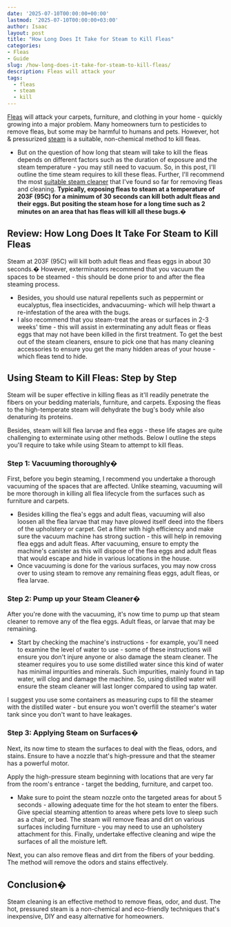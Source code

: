 ```yaml
---
date: '2025-07-10T00:00:00+00:00'
lastmod: '2025-07-10T00:00:00+03:00'
author: Isaac
layout: post
title: "How Long Does It Take for Steam to Kill Fleas"
categories:
- Fleas
- Guide
slug: /how-long-does-it-take-for-steam-to-kill-fleas/
description: Fleas will attack your
tags: 
  - fleas
  - steam
  - kill
---
```

[Fleas](/posts/best-steam-cleaner-for-fleas/) will attack your
carpets, furniture, and clothing
in your home - quickly growing into a major problem. Many homeowners turn to pesticides to remove fleas, but some may be harmful to humans and pets. However, hot & pressurized [steam](/posts/does-steam-cleaning-kill-fleas/) is a suitable, non-chemical method to kill fleas.
- But on the question of how long that steam will take to kill the fleas depends on different factors such as the duration of exposure and the steam temperature - you may still need to vacuum.
So, in this post, I'll outline the time steam requires to kill these fleas. Further, I'll recommend the most
[suitable steam cleaner](https://pestpolicy.com/best-steam-cleaner-for-fleas/)
that I've found so far for removing fleas and cleaning.
**Typically, exposing fleas to steam at a temperature of 203F (95C) for a minimum of 30 seconds can kill both adult fleas and their eggs. But positing the steam hose for a long time such as 2 minutes on an area that has fleas will kill all these bugs.�**
## **Review: How Long Does It Take For Steam to Kill Fleas**
Steam at 203F (95C) will kill both adult fleas and fleas eggs in about 30 seconds.� However, exterminators recommend that you vacuum the spaces to be steamed - this should be done prior to and after the flea steaming process.
- Besides, you should use natural repellents such as peppermint or eucalyptus, flea insecticides, andvacuuming- which will help thwart a re-infestation of the area with the bugs.
- I also recommend that you steam-treat the areas or surfaces in 2-3 weeks' time - this will assist in exterminating any adult fleas or fleas eggs that may not have been killed in the first treatment.
To get the best out of the steam cleaners, ensure to pick one that has many cleaning accessories to ensure you get the many hidden areas of your house - which fleas tend to hide.
## **Using Steam to Kill Fleas: Step by Step**
Steam will be super effective in killing fleas as it'll readily penetrate the fibers on your bedding materials, furniture, and carpets. Exposing the fleas to the high-temperate steam will dehydrate the bug's body while also denaturing its proteins.

Besides, steam will kill flea larvae and flea eggs - these life stages are quite challenging to exterminate using other methods. Below I outline the steps you'll require to take while using Steam to attempt to kill fleas.
### **Step 1: Vacuuming thoroughly�**
First, before you begin steaming, I recommend you undertake a thorough vacuuming of the spaces that are affected. Unlike steaming, vacuuming will be more thorough in killing all flea lifecycle from the surfaces such as furniture and carpets.
- Besides killing the flea's eggs and adult fleas, vacuuming will also loosen all the flea larvae that may have plowed itself deed into the fibers of the upholstery or carpet.
Get a filter with high efficiency and make sure the vacuum machine has strong suction - this will help in removing flea eggs and adult fleas. After vacuuming, ensure to empty the machine's canister as this will dispose of the flea eggs and adult fleas that would escape and hide in various locations in the house.
- Once vacuuming is done for the various surfaces, you may now cross over to using steam to remove any remaining fleas eggs, adult fleas, or flea larvae.
### **Step 2: Pump up your Steam Cleaner�**
After you're done with the vacuuming, it's now time to pump up that steam cleaner to remove any of the flea eggs. Adult fleas, or larvae that may be remaining.
- Start by checking the machine's instructions - for example, you'll need to examine the level of water to use - some of these instructions will ensure you don't injure anyone or also damage the steam cleaner.
The steamer requires you to use some distilled water since this kind of water has minimal impurities and minerals. Such impurities, mainly found in tap water, will clog and damage the machine. So, using distilled water will ensure the steam cleaner will last longer compared to using tap water.

I suggest you use some containers as measuring cups to fill the steamer with the distilled water - but ensure you won't overfill the steamer's water tank since you don't want to have leakages.
### **Step 3: Applying Steam on Surfaces�**
Next, its now time to steam the surfaces to deal with the fleas, odors, and stains. Ensure to have a nozzle that's high-pressure and that the steamer has a powerful motor.

Apply the high-pressure steam beginning with locations that are very far from the room's entrance - target the bedding, furniture, and carpet too.
- Make sure to point the steam nozzle onto the targeted areas for about 5 seconds - allowing adequate time for the hot steam to enter the fibers. Give special steaming attention to areas where pets love to sleep such as a chair, or bed.
The steam will remove fleas and dirt on various surfaces including furniture - you may need to use an upholstery attachment for this. Finally, undertake effective cleaning and wipe the surfaces of all the moisture left.

Next, you can also remove fleas and dirt from the fibers of your bedding. The method will remove the odors and stains effectively.
## **Conclusion�**
Steam cleaning is an effective method to remove fleas, odor, and dust. The hot, pressured steam is a non-chemical and eco-friendly techniques that's inexpensive, DIY and easy alternative for homeowners.
